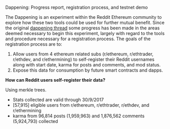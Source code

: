 Dappening: Progress report, registration process, and testnet demo

The Dappening is an experiment within the Reddit Ethereum community to explore how these two tools could be used for further mutual benefit. Since the original [dappening thread](https://www.reddit.com/r/ethtrader/comments/72scaj/ethtrader_the_dappening/) some progress has been made in the areas deemed necessary to begin this experiment, largely with regard to the tools and procedure necessary for a registration process. The goals of the registration process are to:

1. Allow users from 4 ethereum related subs (r/ethereum, r/ethtrader, r/ethdev, and r/ethermining) to self-register their Reddit usernames along with start date, karma for posts and comments, and mod status.
1. Expose this data for consumption by future smart contracts and dapps.

**How can Reddit users self-register their data?**

Using merkle trees. 



* Stats collected are valid through 30/9/2017
* [57,915] eligible users from r/ethereum, r/ethtrader, r/ethdev, and r/ethermining
* karma from 96,814 posts (1,959,963) and 1,876,562 comments (5,924,793) collected
